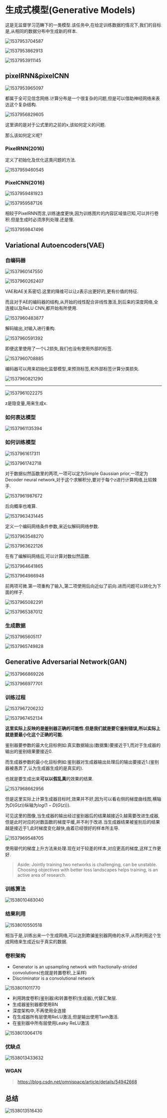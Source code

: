# 生成式模型(Generative Models)

这是无监督学习范畴下的一类模型.该任务中,在给定训练数据的情况下,我们的目标是,从相同的数据分布中生成新的样本.

![1537953704587](assets/1537953704587.png)

![1537953862913](assets/1537953862913.png)

![1537953911145](assets/1537953911145.png)

## pixelRNN&pixelCNN

![1537953965097](assets/1537953965097.png)

都属于全可见信念网络.计算分布是一个很复杂的问题,但是可以借助神经网络来表达这个复杂结构.

![1537956829605](assets/1537956829605.png)

这里讲的是对于公式里的之前的x,该如何定义的问题.

那么该如何定义呢?

### PixelRNN(2016)

定义了初始化及优化这类问题的方法.

![1537959460545](assets/1537959460545.png)

### PixelCNN(2016)

![1537959481923](assets/1537959481923.png)

![1537959587126](assets/1537959587126.png)

相较于PixelRNN而言,训练速度更快,因为训练图片的内容区域值已知,可以并行卷积.但是生成时必须序列处理.还是慢.

![1537959847496](assets/1537959847496.png)

## Variational Autoencoders(VAE)

### 自编码器

![1537960147550](assets/1537960147550.png)

![1537960262407](assets/1537960262407.png)

VAE和AE关系密切.这里的降维可以让z表示出更好的,更有价值的特征.

而且对于AE的编码器的结构,从开始的线性配合非线性激活,到后来的深度网络,全连接以及ReLU CNN,都开始有所使用.

![1537960483877](assets/1537960483877.png)

解码输出,对输入进行重构.

![1537960591392](assets/1537960591392.png)

即便这里使用了一个L2损失,我们也没有使用外部的标签.

![1537960708885](assets/1537960708885.png)

编码器可以用来初始化监督模型,来预测标签,和外部标签计算分类损失.

![1537960821290](assets/1537960821290.png)

---

![1537961022275](assets/1537961022275.png)

z是隐变量,用来生成x.

### 如何表达模型

![1537961135394](assets/1537961135394.png)

### 如何训练模型

![1537961617311](assets/1537961617311.png)

![1537961742718](assets/1537961742718.png)

对于数据似然函数里的两项,一项可以定为Simple Gaussian prior,一项定为Decoder neural network,对于这个求解积分,要对于每个z进行计算网络,比较棘手.

![1537961987672](assets/1537961987672.png)

后向概率也难算.

![1537963431445](assets/1537963431445.png)

定义一个编码网络条件参数,来近似解码网络参数.

![1537963548270](assets/1537963548270.png)

![1537963622126](assets/1537963622126.png)

在有了编解码网络后,可以计算对数似然函数.

![1537964641865](assets/1537964641865.png)

![1537964986948](assets/1537964986948.png)

前两项可微.第一项重构了输入,第二项使用后向近似了前向.进而问题可以转化为下面的样子.

![1537965082291](assets/1537965082291.png)

![1537965387012](assets/1537965387012.png)

### 生成数据

![1537965605117](assets/1537965605117.png)

![1537965749828](assets/1537965749828.png)

## Generative Adversarial Network(GAN)

![1537966869226](assets/1537966869226.png)

![1537966977701](assets/1537966977701.png)

### 训练过程

![1537967206232](assets/1537967206232.png)

![1537967452134](assets/1537967452134.png)

**这里实际上反映的是鉴别器正确的可能性.但是我们就是要它鉴别错误,所以实际上就是要最小化这个正确的可能.**

鉴别器要参数的最大化目标例如:真实数据输出(数据集)要接近于1,而对于生成器的输出的鉴别结果要接近0.

而生成器参数的最小化目标例如:鉴别器对生成器输出处理后的输出要接近1.(鉴别器被愚弄了,认为生成器生成的是真实的).

也就是要生成出来**可以以假乱真**的效果的结果.

![1537968662956](assets/1537968662956.png)

但是这里实际上计算生成器目标时,效果并不好,因为可以看右侧的梯度曲线图,横轴为$D(G(z))$纵轴为$log(1-D(G(z)))$.

可见这里的图像,当生成器的输出经过鉴别器后的结果越接近0,越需要改进生成器,但是此时对应的对数函数的梯度平缓,并不利于改进.当生成器结果被鉴别后的结果越是接近于1,此时梯度变化越快,由着已经很好的样本所主导.

![1537969548705](assets/1537969548705.png)

使用替代的梯度上升方法来处理.现在对于较差的样本,对应更高的梯度,这样工作更好.

> Aside: Jointly training two networks is challenging, can be unstable.  Choosing objectives with better loss landscapes helps training, is an active area of research.

### 训练算法

![1538010483040](assets/1538010483040.png)

### 结果利用

![1538010550518](assets/1538010550518.png)

相当于是,训练出来一个生成网络,可以达到欺骗鉴别器网络的水平,从而利用这个生成网络来生成近似于真实的数据.

### 卷积架构

* Generator is an upsampling network with fractionally-strided convolutions(也就是转置卷积,上采样)
* Discriminator is a convolutional network

![1538011011770](assets/1538011011770.png)

* 利用跨度卷积(鉴别器)和转置卷积(生成器),代替汇聚层.
* 生成器鉴别器都使用BN
* 深度架构中,不再使用全连接
* 在生成器所有层使用ReLU激活,但是输出使用Tanh激活.
* 在鉴别器中所有层使用Leaky ReLU激活

![1538013064176](assets/1538013064176.png)

### 优缺点

![1538013433632](assets/1538013433632.png)

### WGAN

> https://blog.csdn.net/omnispace/article/details/54942668

## 总结

![1538013516430](assets/1538013516430.png)

